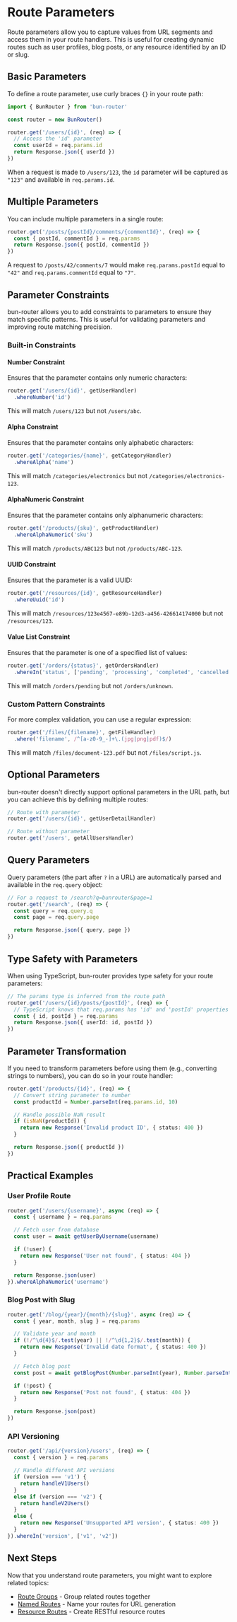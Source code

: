 # Route Parameters

Route parameters allow you to capture values from URL segments and access them in your route handlers. This is useful for creating dynamic routes such as user profiles, blog posts, or any resource identified by an ID or slug.

## Basic Parameters

To define a route parameter, use curly braces `{}` in your route path:

```typescript
import { BunRouter } from 'bun-router'

const router = new BunRouter()

router.get('/users/{id}', (req) => {
  // Access the 'id' parameter
  const userId = req.params.id
  return Response.json({ userId })
})
```

When a request is made to `/users/123`, the `id` parameter will be captured as `"123"` and available in `req.params.id`.

## Multiple Parameters

You can include multiple parameters in a single route:

```typescript
router.get('/posts/{postId}/comments/{commentId}', (req) => {
  const { postId, commentId } = req.params
  return Response.json({ postId, commentId })
})
```

A request to `/posts/42/comments/7` would make `req.params.postId` equal to `"42"` and `req.params.commentId` equal to `"7"`.

## Parameter Constraints

bun-router allows you to add constraints to parameters to ensure they match specific patterns. This is useful for validating parameters and improving route matching precision.

### Built-in Constraints

#### Number Constraint

Ensures that the parameter contains only numeric characters:

```typescript
router.get('/users/{id}', getUserHandler)
  .whereNumber('id')
```

This will match `/users/123` but not `/users/abc`.

#### Alpha Constraint

Ensures that the parameter contains only alphabetic characters:

```typescript
router.get('/categories/{name}', getCategoryHandler)
  .whereAlpha('name')
```

This will match `/categories/electronics` but not `/categories/electronics-123`.

#### AlphaNumeric Constraint

Ensures that the parameter contains only alphanumeric characters:

```typescript
router.get('/products/{sku}', getProductHandler)
  .whereAlphaNumeric('sku')
```

This will match `/products/ABC123` but not `/products/ABC-123`.

#### UUID Constraint

Ensures that the parameter is a valid UUID:

```typescript
router.get('/resources/{id}', getResourceHandler)
  .whereUuid('id')
```

This will match `/resources/123e4567-e89b-12d3-a456-426614174000` but not `/resources/123`.

#### Value List Constraint

Ensures that the parameter is one of a specified list of values:

```typescript
router.get('/orders/{status}', getOrdersHandler)
  .whereIn('status', ['pending', 'processing', 'completed', 'cancelled'])
```

This will match `/orders/pending` but not `/orders/unknown`.

### Custom Pattern Constraints

For more complex validation, you can use a regular expression:

```typescript
router.get('/files/{filename}', getFileHandler)
  .where('filename', /^[a-z0-9_-]+\.(jpg|png|pdf)$/)
```

This will match `/files/document-123.pdf` but not `/files/script.js`.

## Optional Parameters

bun-router doesn't directly support optional parameters in the URL path, but you can achieve this by defining multiple routes:

```typescript
// Route with parameter
router.get('/users/{id}', getUserDetailHandler)

// Route without parameter
router.get('/users', getAllUsersHandler)
```

## Query Parameters

Query parameters (the part after `?` in a URL) are automatically parsed and available in the `req.query` object:

```typescript
// For a request to /search?q=bunrouter&page=1
router.get('/search', (req) => {
  const query = req.query.q
  const page = req.query.page

  return Response.json({ query, page })
})
```

## Type Safety with Parameters

When using TypeScript, bun-router provides type safety for your route parameters:

```typescript
// The params type is inferred from the route path
router.get('/users/{id}/posts/{postId}', (req) => {
  // TypeScript knows that req.params has 'id' and 'postId' properties
  const { id, postId } = req.params
  return Response.json({ userId: id, postId })
})
```

## Parameter Transformation

If you need to transform parameters before using them (e.g., converting strings to numbers), you can do so in your route handler:

```typescript
router.get('/products/{id}', (req) => {
  // Convert string parameter to number
  const productId = Number.parseInt(req.params.id, 10)

  // Handle possible NaN result
  if (isNaN(productId)) {
    return new Response('Invalid product ID', { status: 400 })
  }

  return Response.json({ productId })
})
```

## Practical Examples

### User Profile Route

```typescript
router.get('/users/{username}', async (req) => {
  const { username } = req.params

  // Fetch user from database
  const user = await getUserByUsername(username)

  if (!user) {
    return new Response('User not found', { status: 404 })
  }

  return Response.json(user)
}).whereAlphaNumeric('username')
```

### Blog Post with Slug

```typescript
router.get('/blog/{year}/{month}/{slug}', async (req) => {
  const { year, month, slug } = req.params

  // Validate year and month
  if (!/^\d{4}$/.test(year) || !/^\d{1,2}$/.test(month)) {
    return new Response('Invalid date format', { status: 400 })
  }

  // Fetch blog post
  const post = await getBlogPost(Number.parseInt(year), Number.parseInt(month), slug)

  if (!post) {
    return new Response('Post not found', { status: 404 })
  }

  return Response.json(post)
})
```

### API Versioning

```typescript
router.get('/api/{version}/users', (req) => {
  const { version } = req.params

  // Handle different API versions
  if (version === 'v1') {
    return handleV1Users()
  }
  else if (version === 'v2') {
    return handleV2Users()
  }
  else {
    return new Response('Unsupported API version', { status: 400 })
  }
}).whereIn('version', ['v1', 'v2'])
```

## Next Steps

Now that you understand route parameters, you might want to explore related topics:

- [Route Groups](/features/route-groups) - Group related routes together
- [Named Routes](/features/named-routes) - Name your routes for URL generation
- [Resource Routes](/features/resource-routes) - Create RESTful resource routes
